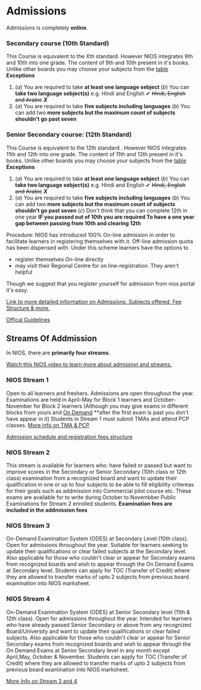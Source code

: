 # Admissions

Admissions is completely **online**.

### Secondary course (10th Standard)

This Course is equivalent to the Xth standard. However NIOS integrates 9th and 10th into one grade. The content of 9th and 10th present in it's books. Unlike other boards you may choose your subjects from the [table](https://www.nios.ac.in/departmentsunits/academic/senior-secondary-course-equivalent-to-class-xii.aspx) **Exceptions** 
1. (*a*) You are required to take __at least one language sebject__
(*b*) You can __take two language sebject(s)__ e.g. Hindi and English ✔ ~~Hindi, English and Arabic~~ ***X***
2. (*a*) You are required to take __five subjects including languages__
(*b*) You can add two __more subjects but the maximum count of subjects shouldn't go past seven__

### Senior Secondary course: (12th Standard)

This Course is equivalent to the 12th standard . However NIOS integrates 11th and 12th into one grade. The content of 11th and 12th present in it's books. Unlike other boards you may choose your subjects from the [table](https://www.nios.ac.in/departmentsunits/academic/senior-secondary-course-equivalent-to-class-xii.aspx) 
**Exceptions** 
1. (*a*) You are required to take __at least one language sebject__
(*b*) You can __take two language sebject(s)__ e.g. Hindi and English ✔ ~~Hindi, English and Arabic~~ ***X***
2. (*a*) You are required to take __five subjects including languages__
(*b*) You can add two __more subjects but the maximum count of subjects shouldn't go past seven__
(*c*) Don't think that you can complete 12th in one year __IF you passed out of 10th you are required To have a one year gap between passing from 10th and clearing 12th__



Procedure: NIOS has introduced 100% On-line admission in order to facilitate learners in registering themselves with it. Off-line admission quota has been dispensed with. Under this scheme learners have the options to

- register themselves On-line directly
- may visit their Regional Centre for on line-registration. They aren't helpful

Though we suggest that you register yourself for admission from nios portal it's easy.

[Link to more detailed information on Admissions, Subjects offered, Fee Structure & more.](https://nios.ac.in/student-information-section/admission-procedure.aspx)

[Offical Guidelines](https://drive.google.com/drive/folders/1S8z_RbST1EgllO27tPGU_uemNi7Kdpsj)

## Streams Of Addmission 

In NIOS, there are __primarily four streams__.

[Watch this NIOS video to learn more about admission and streams.](https://youtube.com/playlist?list=PLSh652xpu_YH8C93k-3hMEH5yCnIwSAyQ&si=iBrRMlwzIezPlW9G)

### NIOS Stream 1

Open to all learners and freshers. Admissions are open throughout the year. Examinations are held in April-May for Block 1 learners and October-November for Block 2 learners (Although you may give exams in different blocks from yours and [On Demand](https://nios-students.pages.dev/wiki/Exams-Assignments#ode-on-demand-examination) **after the first exam is past you don't have appear in it) Students in Stream 1 must submit TMAs and attend PCP classes. [More info on TMA & PCP](https://nios-students.pages.dev/wiki/Exams-Assignments)

[Admission schedule and registration fees structure](https://sdmis.nios.ac.in/home/fees)



### NIOS Stream 2

This stream is available for learners who: have failed or passed but want to improve scores in the Secondary or Senior Secondary (10th class or 12th class) examination from a recognized board and want to update their qualification in one or up to four subjects to be able to fill eligibility critereas for their goals such as addmission into Commercial pilot course etc.   These exams are available for to write during October to Novembber Public Examinations for Stream 2 enrolled students. **Examination fees are included in the addmission fees**

### NIOS Stream 3

On-Demand Examination System (ODES) at Secondary Level (10th class). Open for admissions throughout the year. Suitable for learners seeking to update their qualifications or clear failed subjects at the Secondary level. Also applicable for those who couldn't clear or appear for Secondary exams from recognized boards and wish to appear through the On Demand Exams at Secondary level. Students can apply for TOC (Transfer of Credit) where they are allowed to transfer marks of upto 2 subjects from previous board examination into NIOS marksheet.

### NIOS Stream 4

On-Demand Examination System (ODES) at Senior Secondary level (11th & 12th class). Open for admissions throughout the year. Intended for learners who have already passed Senior Secondary or above from any recognized Board/University and want to update their qualifications or clear failed subjects. Also applicable for those who couldn't clear or appear for Senior Secondary exams from recognized boards and wish to appear through the On Demand Exams at Senior Secondary level in any month except April,May, October & November. Students can apply for TOC (Transfer of Credit) where they are allowed to transfer marks of upto 2 subjects from previous board examination into NIOS marksheet.

[More Info on Stream 3 and 4](https://rcguwahati.nios.ac.in/registration-for-on-demand-examination-ode-and-procedure.html)
